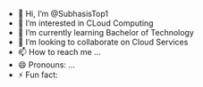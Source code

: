 - 👋 Hi, I’m @SubhasisTop1
- 👀 I’m interested in CLoud Computing
- 🌱 I’m currently learning Bachelor of Technology
- 💞️ I’m looking to collaborate on Cloud Services
- 📫 How to reach me ...
- 😄 Pronouns: ...
- ⚡ Fun fact: 

<!---
SubhasisTop1/SubhasisTop1 is a ✨ special ✨ repository because its `README.md` (this file) appears on your GitHub profile.
You can click the Preview link to take a look at your changes.
--->
